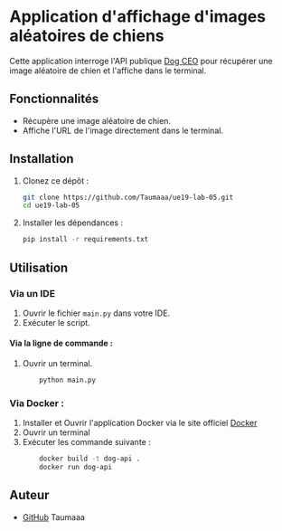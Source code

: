 # Application d'affichage d'images aléatoires de chiens

Cette application interroge l'API publique [Dog CEO](https://dog.ceo/dog-api/) pour récupérer une image aléatoire de chien et l'affiche dans le terminal.

## Fonctionnalités

- Récupère une image aléatoire de chien.
- Affiche l'URL de l'image directement dans le terminal.

## Installation

1. Clonez ce dépôt :

   ```bash
   git clone https://github.com/Taumaaa/ue19-lab-05.git
   cd ue19-lab-05
2. Installer les dépendances :

   ```bash
   pip install -r requirements.txt
   
## Utilisation

### Via un IDE
1. Ouvrir le fichier `main.py` dans votre IDE.
2. Exécuter le script.
#### Via la ligne de commande :
1. Ouvrir un terminal.
    ```bash
        python main.py

### Via Docker :
1. Installer et Ouvrir l'application Docker via le site officiel [Docker](https://www.docker.com/products/docker-desktop)
2. Ouvrir un terminal 
3. Exécuter les commande suivante :
    ```bash
        docker build -t dog-api .
        docker run dog-api

## Auteur
- [GitHub](https://github.com/Taumaaa) Taumaaa
